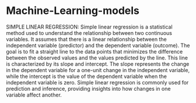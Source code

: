 # Machine-Learning-models
SIMPLE LINEAR REGRESSION:
              Simple linear regression is a statistical method used to understand the relationship between two continuous variables. It assumes that there is a linear relationship between the independent variable (predictor) and the dependent variable (outcome). The goal is to fit a straight line to the data points that minimizes the difference between the observed values and the values predicted by the line. This line is characterized by its slope and intercept. The slope represents the change in the dependent variable for a one-unit change in the independent variable, while the intercept is the value of the dependent variable when the independent variable is zero. Simple linear regression is commonly used for prediction and inference, providing insights into how changes in one variable affect another.
